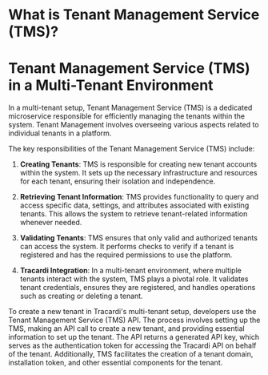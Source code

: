 # What is Tenant Management Service (TMS)?

# Tenant Management Service (TMS) in a Multi-Tenant Environment

In a multi-tenant setup, Tenant Management Service (TMS) is a dedicated microservice responsible for efficiently
managing the tenants within the system. Tenant Management involves overseeing various aspects related to individual
tenants in a platform.

The key responsibilities of the Tenant Management Service (TMS) include:

1. **Creating Tenants**: TMS is responsible for creating new tenant accounts within the system. It sets up the necessary
   infrastructure and resources for each tenant, ensuring their isolation and independence.

2. **Retrieving Tenant Information**: TMS provides functionality to query and access specific data, settings, and
   attributes associated with existing tenants. This allows the system to retrieve tenant-related information whenever
   needed.

3. **Validating Tenants**: TMS ensures that only valid and authorized tenants can access the system. It performs checks
   to verify if a tenant is registered and has the required permissions to use the platform.

4. **Tracardi Integration**: In a multi-tenant environment, where multiple tenants interact with the
   system, TMS plays a pivotal role. It validates tenant credentials, ensures they are registered, and handles
   operations such as creating or deleting a tenant.

To create a new tenant in Tracardi's multi-tenant setup, developers use the Tenant Management Service (TMS) API. The
process involves setting up the TMS, making an API call to create a new tenant, and providing essential information to
set up the tenant. The API returns a generated API key, which serves as the authentication token for accessing the
Tracardi API on behalf of the tenant. Additionally, TMS facilitates the creation of a tenant domain, installation token,
and other essential components for the tenant.
